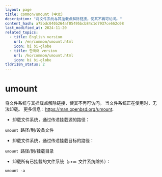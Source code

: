 ```yaml
---
layout: page
title: common/umount (中文)
description: "将文件系统与其挂载点解除链接，使其不再可访问。"
content_hash: a75bdc040b264af05495bcb84c1d7937ce662c08
last_modified_at: 2024-11-20
related_topics:
  - title: English version
    url: /en/common/umount.html
    icon: bi bi-globe
  - title: 한국어 version
    url: /ko/common/umount.html
    icon: bi bi-globe
tldri18n_status: 2
---
```

# umount

将文件系统与其挂载点解除链接，使其不再可访问。
当文件系统正在使用时，无法卸载。
更多信息：<https://man.openbsd.org/umount>.

- 卸载文件系统，通过传递挂载源的路径：

`umount `<span class="tldr-var badge badge-pill bg-dark-lm bg-white-dm text-white-lm text-dark-dm font-weight-bold">路径/到/设备文件</span>

- 卸载文件系统，通过传递挂载目标的路径：

`umount `<span class="tldr-var badge badge-pill bg-dark-lm bg-white-dm text-white-lm text-dark-dm font-weight-bold">路径/到/挂载目录</span>

- 卸载所有已挂载的文件系统（`proc` 文件系统除外）：

`umount -a`
